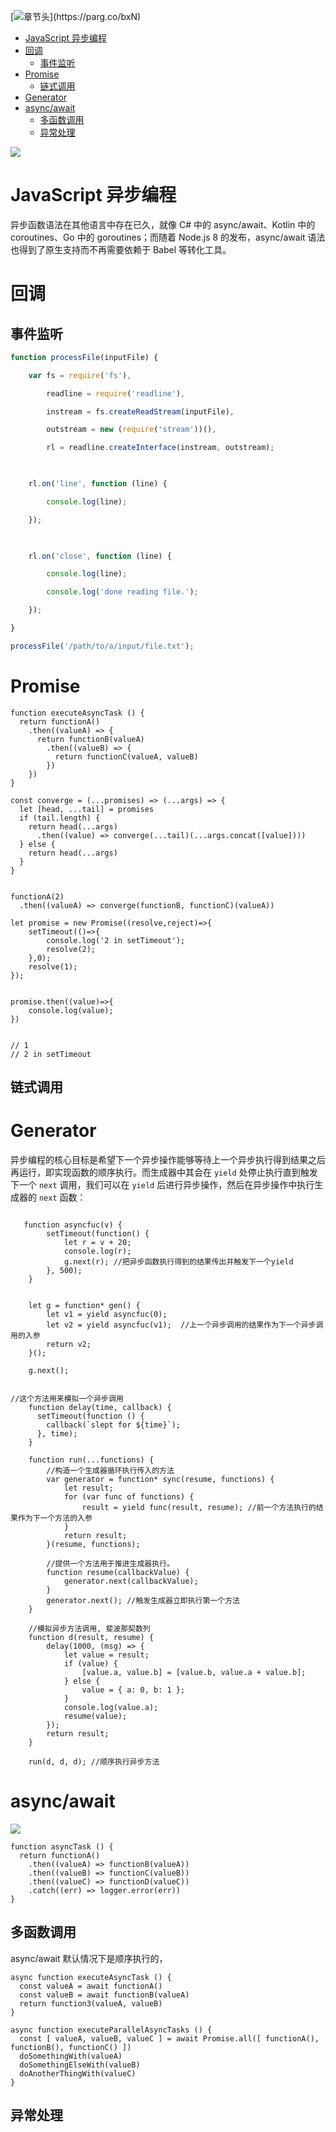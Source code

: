 [![章节头]("https://parg.co/UG3")](﻿https://parg.co/bxN) 
 - [JavaScript 异步编程](#javascript-%E5%BC%82%E6%AD%A5%E7%BC%96%E7%A8%8B)
- [回调](#%E5%9B%9E%E8%B0%83)
  * [事件监听](#%E4%BA%8B%E4%BB%B6%E7%9B%91%E5%90%AC)
- [Promise](#promise)
  * [链式调用](#%E9%93%BE%E5%BC%8F%E8%B0%83%E7%94%A8)
- [Generator](#generator)
- [async/await](#asyncawait)
  * [多函数调用](#%E5%A4%9A%E5%87%BD%E6%95%B0%E8%B0%83%E7%94%A8)
  * [异常处理](#%E5%BC%82%E5%B8%B8%E5%A4%84%E7%90%86) 






[![](https://parg.co/UYU)](https://parg.co/bxN)



# JavaScript 异步编程


异步函数语法在其他语言中存在已久，就像 C# 中的 async/await、Kotlin 中的 coroutines、Go 中的 goroutines；而随着 Node.js 8 的发布，async/await 语法也得到了原生支持而不再需要依赖于 Babel 等转化工具。


# 回调


## 事件监听


```js
function processFile(inputFile) {

    var fs = require('fs'),

        readline = require('readline'),

        instream = fs.createReadStream(inputFile),

        outstream = new (require('stream'))(),

        rl = readline.createInterface(instream, outstream);

     

    rl.on('line', function (line) {

        console.log(line);

    });

    

    rl.on('close', function (line) {

        console.log(line);

        console.log('done reading file.');

    });

}

processFile('/path/to/a/input/file.txt');

```


# Promise


```
function executeAsyncTask () {  
  return functionA()
    .then((valueA) => {
      return functionB(valueA)
        .then((valueB) => {          
          return functionC(valueA, valueB)
        })
    })
}
```
```
const converge = (...promises) => (...args) => {  
  let [head, ...tail] = promises
  if (tail.length) {
    return head(...args)
      .then((value) => converge(...tail)(...args.concat([value])))
  } else {
    return head(...args)
  }
}


functionA(2)  
  .then((valueA) => converge(functionB, functionC)(valueA))
```
```
let promise = new Promise((resolve,reject)=>{
	setTimeout(()=>{
		console.log('2 in setTimeout');
		resolve(2);
	},0);
	resolve(1);
});


promise.then((value)=>{
	console.log(value);
})


// 1
// 2 in setTimeout
```


## 链式调用




# Generator


异步编程的核心目标是希望下一个异步操作能够等待上一个异步执行得到结果之后再运行，即实现函数的顺序执行。而生成器中其会在 `yield` 处停止执行直到触发下一个 `next` 调用，我们可以在 `yield` 后进行异步操作，然后在异步操作中执行生成器的 `next` 函数：
```

   function asyncfuc(v) {
        setTimeout(function() {
            let r = v + 20;
            console.log(r);
            g.next(r); //把异步函数执行得到的结果传出并触发下一个yield
        }, 500);
    }
    
    
    let g = function* gen() {
        let v1 = yield asyncfuc(0);
        let v2 = yield asyncfuc(v1);  //上一个异步调用的结果作为下一个异步调用的入参
        return v2;
    }();
    
    g.next();
```
```

//这个方法用来模拟一个异步调用
    function delay(time, callback) {
      setTimeout(function () {
        callback(`slept for ${time}`);
      }, time);
    }
    
    function run(...functions) {
        //构造一个生成器循环执行传入的方法
        var generator = function* sync(resume, functions) {
            let result;
            for (var func of functions) {
                result = yield func(result, resume); //前一个方法执行的结果作为下一个方法的入参
            }
            return result;
        }(resume, functions);
        
        //提供一个方法用于推进生成器执行。
        function resume(callbackValue) {
            generator.next(callbackValue);
        }
        generator.next(); //触发生成器立即执行第一个方法
    }
    
    //模拟异步方法调用, 斐波那契数列
    function d(result, resume) {
        delay(1000, (msg) => {
            let value = result;
            if (value) {
                [value.a, value.b] = [value.b, value.a + value.b];
            } else {
                value = { a: 0, b: 1 };
            }
            console.log(value.a);
            resume(value);
        });
        return result;
    }
    
    run(d, d, d); //顺序执行异步方法
```


# async/await


![](https://coding.net/u/hoteam/p/Cache/git/raw/master/2017/6/1/async.png)


```
function asyncTask () {  
  return functionA()
    .then((valueA) => functionB(valueA))
    .then((valueB) => functionC(valueB))
    .then((valueC) => functionD(valueC))
    .catch((err) => logger.error(err))
}
```




## 多函数调用


async/await 默认情况下是顺序执行的，

```
async function executeAsyncTask () {  
  const valueA = await functionA()
  const valueB = await functionB(valueA)
  return function3(valueA, valueB)
}
```
```
async function executeParallelAsyncTasks () {  
  const [ valueA, valueB, valueC ] = await Promise.all([ functionA(), functionB(), functionC() ])
  doSomethingWith(valueA)
  doSomethingElseWith(valueB)
  doAnotherThingWith(valueC)
}
```
## 异常处理



